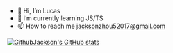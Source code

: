 - 👋 Hi, I’m Lucas
- 🌱 I’m currently learning JS/TS
- 📫 How to reach me jacksonzhou52017@gmail.com

<!---
GitHubJackson/GitHubJackson is a ✨ special ✨ repository because its `README.md` (this file) appears on your GitHub profile.
You can click the Preview link to take a look at your changes.
--->

[![GithubJackson's GitHub stats](https://github-readme-stats.vercel.app/api?username=GithubJackson)](https://github.com/anuraghazra/github-readme-stats)

